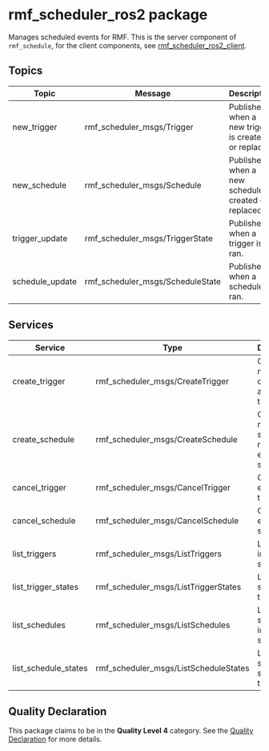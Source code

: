 # rmf\_scheduler\_ros2 package

Manages scheduled events for RMF. This is the server component of `rmf_schedule`, for the client components, see [rmf_scheduler_ros2_client](../rmf_scheduler_ros2_client/README.md).

## Topics
| Topic | Message | Description |
| --- | --- | --- |
| new_trigger | rmf_scheduler_msgs/Trigger | Published when a new trigger is created or replaced. |
| new_schedule | rmf_scheduler_msgs/Schedule | Published when a new schedule is created or replaced. |
| trigger_update | rmf_scheduler_msgs/TriggerState | Published when a trigger is ran. |
| schedule_update | rmf_scheduler_msgs/ScheduleState | Published when a schedule is ran. |

## Services
| Service | Type | Description |
| --- | --- | --- |
| create_trigger | rmf_scheduler_msgs/CreateTrigger | Create a new trigger or replaces an existing trigger. |
| create_schedule | rmf_scheduler_msgs/CreateSchedule | Create a new schedule or replaces an existing schedule. |
| cancel_trigger | rmf_scheduler_msgs/CancelTrigger | Cancel an existing trigger. |
| cancel_schedule | rmf_scheduler_msgs/CancelSchedule | Cancel an existing schedule. |
| list_triggers | rmf_scheduler_msgs/ListTriggers | List triggers in the system. |
| list_trigger_states | rmf_scheduler_msgs/ListTriggerStates | List trigger states in the system. |
| list_schedules | rmf_scheduler_msgs/ListSchedules | List schedules in the system. |
| list_schedule_states | rmf_scheduler_msgs/ListScheduleStates | List schedule states in the system. |

## Quality Declaration

This package claims to be in the **Quality Level 4** category. See the [Quality Declaration](QUALITY_DECLARATION.md) for more details.

